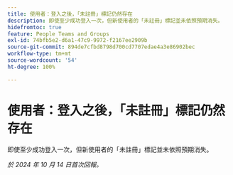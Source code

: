 ```yaml
---
title: 使用者：登入之後，「未註冊」標記仍然存在
description: 即使至少成功登入一次，但新使用者的「未註冊」標記並未依照預期消失。
hidefromtoc: true
feature: People Teams and Groups
exl-id: 74bfb5e2-d6a1-47c9-9972-f2167ee2909b
source-git-commit: 894de7cfbd8798d700cd7707edae4a3e86902bec
workflow-type: tm+mt
source-wordcount: '54'
ht-degree: 100%

---
```


# 使用者：登入之後，「未註冊」標記仍然存在

即使至少成功登入一次，但新使用者的「未註冊」標記並未依照預期消失。

_於 2024 年 10 月 14 日首次回報。_
